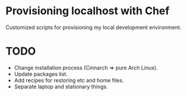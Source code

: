 Provisioning localhost with Chef
=========================================

Customized scripts for provisioning my local development environment.

TODO
====

- Change installation process (Cinnarch => pure Arch Linux).
- Update packages list.
- Add recipes for restoring etc and home files.
- Separate laptop and stationary things.
